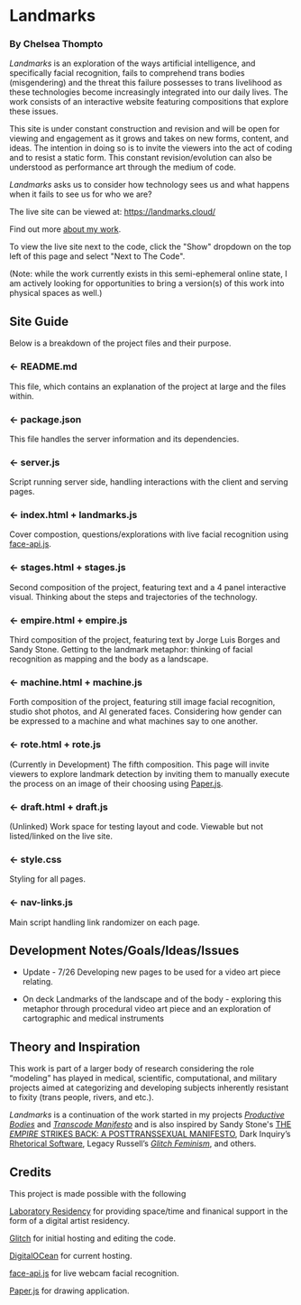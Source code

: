 # Landmarks
### By Chelsea Thompto

*Landmarks* is an exploration of the ways artificial intelligence, and specifically facial recognition, fails to comprehend trans bodies (misgendering) and the threat this failure possesses to trans livelihood as these technologies become increasingly integrated into our daily lives. The work consists of an interactive website featuring compositions that explore these issues. 

This site is under constant construction and revision and will be open for viewing and engagement as it grows and takes on new forms, content, and ideas. The intention in doing so is to invite the viewers into the act of coding and to resist a static form. This constant revision/evolution can also be understood as performance art through the medium of code. 

*Landmarks* asks us to consider how technology sees us and what happens when it fails to see us for who we are?

The live site can be viewed at: https://landmarks.cloud/

Find out more [about my work](https://www.chelsea.technology).

To view the live site next to the code, click the "Show" dropdown on the top left of this page and select "Next to The Code".

(Note: while the work currently exists in this semi-ephemeral online state, I am actively looking for opportunities to bring a version(s) of this work into physical spaces as well.)


## Site Guide
Below is a breakdown of the project files and their purpose.

### ← README.md

This file, which contains an explanation of the project at large and the files within.

### ← package.json

This file handles the server information and its dependencies.

### ← server.js

Script running server side, handling interactions with the client and serving pages.

### ← index.html + landmarks.js

Cover compostion, questions/explorations with live facial recognition using [face-api.js](https://github.com/justadudewhohacks/face-api.js/).

### ← stages.html + stages.js

Second composition of the project, featuring text and a 4 panel interactive visual. Thinking about the steps and trajectories of the technology.

### ← empire.html + empire.js

Third composition of the project, featuring text by Jorge Luis Borges and Sandy Stone. Getting to the landmark metaphor: thinking of facial recognition as mapping and the body as a landscape.

### ← machine.html + machine.js

Forth composition of the project, featuring still image facial recognition, studio shot photos, and AI generated faces. Considering how gender can be expressed to a machine and what machines say to one another.

### ← rote.html + rote.js

(Currently in Development) The fifth composition. This page will invite viewers to explore landmark detection by inviting them to manually execute the process on an image of their choosing using [Paper.js](http://paperjs.org/).

### ← draft.html + draft.js

(Unlinked) Work space for testing layout and code. Viewable but not listed/linked on the live site.

### ← style.css

Styling for all pages.

### ← nav-links.js

Main script handling link randomizer on each page.


## Development Notes/Goals/Ideas/Issues

- Update - 7/26 Developing new pages to be used for a video art piece relating.

- On deck Landmarks of the landscape and of the body - exploring this metaphor through procedural video art piece and an exploration of cartographic and medical instruments


## Theory and Inspiration
This work is part of a larger body of research considering the role “modeling” has played in medical, scientific, computational, and military projects aimed at categorizing and developing subjects inherently resistant to fixity (trans people, rivers, and etc.). 

*Landmarks* is a continuation of the work started in my projects [*Productive Bodies*](https://www.chelseathompto.com/productive-bodies) and [*Transcode Manifesto*](https://www.chelseathompto.com/transcode-manifesto) and is also inspired by Sandy Stone's [THE *EMPIRE* STRIKES BACK: A POSTTRANSSEXUAL MANIFESTO](https://sandystone.com/empire-strikes-back.pdf), Dark Inquiry’s [Rhetorical Software](https://thenewinquiry.com/dark-inquiry/), Legacy Russell’s [*Glitch Feminism*](https://www.versobooks.com/books/3668-glitch-feminism), and others. 


## Credits
This project is made possible with the following

[Laboratory Residency](https://residency.laboratoryspokane.com/) for providing space/time and finanical support in the form of a digital artist residency.

[Glitch](https://glitch.com/) for initial hosting and editing the code.

[DigitalOCean](https://www.digitalocean.com/) for current hosting.

[face-api.js](https://github.com/justadudewhohacks/face-api.js/) for live webcam facial recognition.

[Paper.js](http://paperjs.org/) for drawing application.
